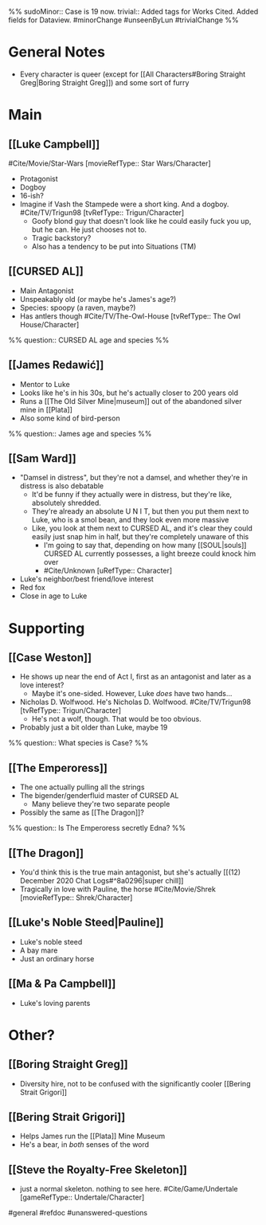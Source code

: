 %%
sudoMinor:: Case is 19 now.
trivial:: Added tags for Works Cited. Added fields for Dataview.
#minorChange #unseenByLun #trivialChange 
%%

# General Notes
- Every character is queer (except for [[All Characters#Boring Straight Greg|Boring Straight Greg]]) and some sort of furry

# Main
## [[Luke Campbell]]
#Cite/Movie/Star-Wars [movieRefType:: Star Wars/Character]
- Protagonist
- Dogboy
- 16-ish?
- Imagine if Vash the Stampede were a short king. And a dogboy. #Cite/TV/Trigun98 [tvRefType:: Trigun/Character]
	- Goofy blond guy that doesn't look like he could easily fuck you up, but he can. He just chooses not to.
	- Tragic backstory?
	- Also has a tendency to be put into Situations (TM)

## [[CURSED AL]]
- Main Antagonist
- Unspeakably old (or maybe he's James's age?)
- Species: spoopy (a raven, maybe?)
- Has antlers though #Cite/TV/The-Owl-House [tvRefType:: The Owl House/Character]

%%
question:: CURSED AL age and species
%%

## [[James Redawić]]
- Mentor to Luke
- Looks like he's in his 30s, but he's actually closer to 200 years old
- Runs a [[The Old Silver Mine|museum]] out of the abandoned silver mine in [[Plata]]
- Also some kind of bird-person

%%
question:: James age and species
%%

## [[Sam Ward]]
- "Damsel in distress", but they're not a damsel, and whether they're in distress is also debatable
	- It'd be funny if they actually were in distress, but they're like, absolutely shredded.
	- They're already an absolute U N I T, but then you put them next to Luke, who is a smol bean, and they look even more massive
	- Like, you look at them next to CURSED AL, and it's clear they could easily just snap him in half, but they're completely unaware of this
		- I'm going to say that, depending on how many [[SOUL|souls]] CURSED AL currently possesses, a light breeze could knock him over
		- #Cite/Unknown [uRefType:: Character]
- Luke's neighbor/best friend/love interest
- Red fox
- Close in age to Luke

# Supporting
## [[Case Weston]]
- He shows up near the end of Act I, first as an antagonist and later as a love interest?
	- Maybe it's one-sided. However, Luke *does* have two hands...
- Nicholas D. Wolfwood. He's Nicholas D. Wolfwood. #Cite/TV/Trigun98 [tvRefType:: Trigun/Character]
	- He's not a wolf, though. That would be too obvious.
- Probably just a bit older than Luke, maybe 19

%%
question:: What species is Case?
%%

## [[The Emperoress]]
- The one actually pulling all the strings
- The bigender/genderfluid master of CURSED AL
	- Many believe they're two separate people
- Possibly the same as [[The Dragon]]?

%%
question:: Is The Emperoress secretly Edna?
%%

## [[The Dragon]]
- You'd think this is the true main antagonist, but she's actually [[(12) December 2020 Chat Logs#^8a0296|super chill]]
- Tragically in love with Pauline, the horse #Cite/Movie/Shrek [movieRefType:: Shrek/Character]

## [[Luke's Noble Steed|Pauline]]
- Luke's noble steed
- A bay mare
- Just an ordinary horse

## [[Ma & Pa Campbell]]
- Luke's loving parents

# Other?
## [[Boring Straight Greg]]
- Diversity hire, not to be confused with the significantly cooler [[Bering Strait Grigori]]

## [[Bering Strait Grigori]]
- Helps James run the [[Plata]] Mine Museum
- He's a bear, in *both* senses of the word

## [[Steve the Royalty-Free Skeleton]]
- just a normal skeleton. nothing to see here. #Cite/Game/Undertale [gameRefType:: Undertale/Character]

#general #refdoc #unanswered-questions